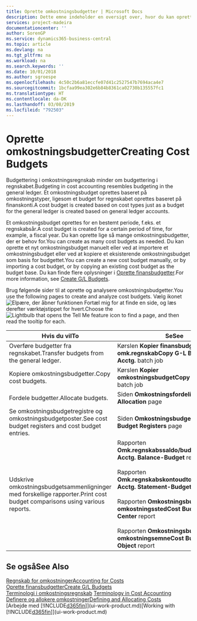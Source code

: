 ```yaml
---
title: Oprette omkostningsbudgetter | Microsoft Docs
description: Dette emne indeholder en oversigt over, hvor du kan oprette og analysere omkostningsbudgetter.
services: project-madeira
documentationcenter: ''
author: SorenGP
ms.service: dynamics365-business-central
ms.topic: article
ms.devlang: na
ms.tgt_pltfrm: na
ms.workload: na
ms.search.keywords: ''
ms.date: 10/01/2018
ms.author: sgroespe
ms.openlocfilehash: 4c50c2b6a81eccfe07d41c2527547b7694aca4e7
ms.sourcegitcommit: 1bcfaa99ea302e6b84b8361ca02730b135557fc1
ms.translationtype: HT
ms.contentlocale: da-DK
ms.lasthandoff: 03/08/2019
ms.locfileid: "792503"
---
```

# <a name="creating-cost-budgets"></a><span data-ttu-id="8e214-103">Oprette omkostningsbudgetter</span><span class="sxs-lookup"><span data-stu-id="8e214-103">Creating Cost Budgets</span></span>
<span data-ttu-id="8e214-104">Budgettering i omkostningsregnskab minder om budgettering i regnskabet.</span><span class="sxs-lookup"><span data-stu-id="8e214-104">Budgeting in cost accounting resembles budgeting in the general ledger.</span></span> <span data-ttu-id="8e214-105">Et omkostningsbudget oprettes baseret på omkostningstyper, ligesom et budget for regnskabet oprettes baseret på finanskonti.</span><span class="sxs-lookup"><span data-stu-id="8e214-105">A cost budget is created based on cost types just as a budget for the general ledger is created based on general ledger accounts.</span></span>  

<span data-ttu-id="8e214-106">Et omkostningsbudget oprettes for en bestemt periode, f.eks. et regnskabsår.</span><span class="sxs-lookup"><span data-stu-id="8e214-106">A cost budget is created for a certain period of time, for example, a fiscal year.</span></span> <span data-ttu-id="8e214-107">Du kan oprette lige så mange omkostningsbudgetter, der er behov for.</span><span class="sxs-lookup"><span data-stu-id="8e214-107">You can create as many cost budgets as needed.</span></span> <span data-ttu-id="8e214-108">Du kan oprette et nyt omkostningsbudget manuelt eller ved at importere et omkostningsbudget eller ved at kopiere et eksisterende omkostningsbudget som basis for budgettet.</span><span class="sxs-lookup"><span data-stu-id="8e214-108">You can create a new cost budget manually, or by importing a cost budget, or by copying an existing cost budget as the budget base.</span></span> <span data-ttu-id="8e214-109">Du kan finde flere oplysninger i [Oprette finansbudgetter](finance-how-create-budgets.md).</span><span class="sxs-lookup"><span data-stu-id="8e214-109">For more information, see [Create G/L Budgets](finance-how-create-budgets.md).</span></span>

<span data-ttu-id="8e214-110">Brug følgende sider til at oprette og analysere omkostningsbudgetter.</span><span class="sxs-lookup"><span data-stu-id="8e214-110">You use the following pages to create and analyze cost budgets.</span></span> <span data-ttu-id="8e214-111">Vælg ikonet ![Elpære, der åbner funktionen Fortæl mig](media/ui-search/search_small.png "Fortæl mig, hvad du vil foretage dig") for at finde en side, og læs derefter værktøjstippet for hvert.</span><span class="sxs-lookup"><span data-stu-id="8e214-111">Choose the ![Lightbulb that opens the Tell Me feature](media/ui-search/search_small.png "Tell me what you want to do") icon to find a page, and then read the tooltip for each.</span></span>

|<span data-ttu-id="8e214-112">Hvis du vil</span><span class="sxs-lookup"><span data-stu-id="8e214-112">To</span></span>|<span data-ttu-id="8e214-113">Se</span><span class="sxs-lookup"><span data-stu-id="8e214-113">See</span></span>|  
|--------|---------|  
|<span data-ttu-id="8e214-114">Overføre budgetter fra regnskabet.</span><span class="sxs-lookup"><span data-stu-id="8e214-114">Transfer budgets from the general ledger.</span></span>|<span data-ttu-id="8e214-115">Kørslen **Kopier finansbudget til omk.regnskab**</span><span class="sxs-lookup"><span data-stu-id="8e214-115">**Copy G-L Budget to Cost Acctg.** batch job</span></span>|  
|<span data-ttu-id="8e214-116">Kopiere omkostningsbudgetter.</span><span class="sxs-lookup"><span data-stu-id="8e214-116">Copy cost budgets.</span></span>|<span data-ttu-id="8e214-117">Kørslen **Kopier omkostningsbudget**</span><span class="sxs-lookup"><span data-stu-id="8e214-117">**Copy Cost Budget** batch job</span></span>|  
|<span data-ttu-id="8e214-118">Fordele budgetter.</span><span class="sxs-lookup"><span data-stu-id="8e214-118">Allocate budgets.</span></span>|<span data-ttu-id="8e214-119">Siden **Omkostningsfordeling**</span><span class="sxs-lookup"><span data-stu-id="8e214-119">**Cost Allocation** page</span></span>|  
|<span data-ttu-id="8e214-120">Se omkostningsbudgetregistre og omkostningsbudgetposter.</span><span class="sxs-lookup"><span data-stu-id="8e214-120">See cost budget registers and cost budget entries.</span></span>|<span data-ttu-id="8e214-121">Siden **Omkostningsbudgetregistre**</span><span class="sxs-lookup"><span data-stu-id="8e214-121">**Cost Budget Registers** page</span></span>|  
|<span data-ttu-id="8e214-122">Udskrive omkostningsbudgetsammenligninger med forskellige rapporter.</span><span class="sxs-lookup"><span data-stu-id="8e214-122">Print cost budget comparisons using various reports.</span></span>|<span data-ttu-id="8e214-123">Rapporten **Omk.regnskabssaldo/budget**</span><span class="sxs-lookup"><span data-stu-id="8e214-123">**Cost Acctg. Balance-Budget** report</span></span><br /><br /> <span data-ttu-id="8e214-124">Rapporten **Omk.regnskabskontoudtog/budget**</span><span class="sxs-lookup"><span data-stu-id="8e214-124">**Cost Acctg. Statement-Budget** report</span></span><br /><br /> <span data-ttu-id="8e214-125">Rapporten **Omkostningsbudget efter omkostningssted**</span><span class="sxs-lookup"><span data-stu-id="8e214-125">**Cost Budget by Cost Center** report</span></span><br /><br /> <span data-ttu-id="8e214-126">Rapporten **Omkostningsbudget efter omkostningsemne**</span><span class="sxs-lookup"><span data-stu-id="8e214-126">**Cost Budget by Cost Object** report</span></span>|  

## <a name="see-also"></a><span data-ttu-id="8e214-127">Se også</span><span class="sxs-lookup"><span data-stu-id="8e214-127">See Also</span></span>  
[<span data-ttu-id="8e214-128">Regnskab for omkostninger</span><span class="sxs-lookup"><span data-stu-id="8e214-128">Accounting for Costs</span></span>](finance-manage-cost-accounting.md)  
[<span data-ttu-id="8e214-129">Oprette finansbudgetter</span><span class="sxs-lookup"><span data-stu-id="8e214-129">Create G/L Budgets</span></span>](finance-how-create-budgets.md)  
<span data-ttu-id="8e214-130">[Terminologi i omkostningsregnskab](finance-terminology-in-cost-accounting.md) </span><span class="sxs-lookup"><span data-stu-id="8e214-130">[Terminology in Cost Accounting](finance-terminology-in-cost-accounting.md) </span></span>  
[<span data-ttu-id="8e214-131">Definere og allokere omkostninger</span><span class="sxs-lookup"><span data-stu-id="8e214-131">Defining and Allocating Costs</span></span>](finance-define-and-allocate-costs.md)  
<span data-ttu-id="8e214-132">[Arbejde med [!INCLUDE[d365fin](includes/d365fin_md.md)]](ui-work-product.md)</span><span class="sxs-lookup"><span data-stu-id="8e214-132">[Working with [!INCLUDE[d365fin](includes/d365fin_md.md)]](ui-work-product.md)</span></span>

